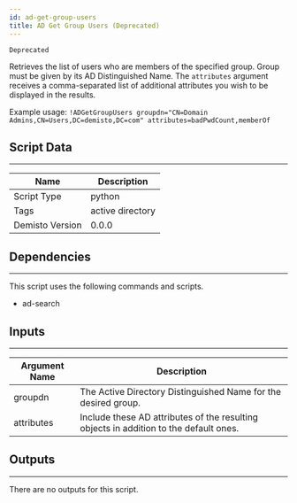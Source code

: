 ```yaml
---
id: ad-get-group-users
title: AD Get Group Users (Deprecated)
---
```


`Deprecated`

Retrieves the list of users who are members of the specified group. Group must be given by its AD Distinguished Name. The `attributes` argument receives a comma-separated list of additional attributes you wish to be displayed in the results.

Example usage: `!ADGetGroupUsers groupdn="CN=Domain Admins,CN=Users,DC=demisto,DC=com" attributes=badPwdCount,memberOf`

## Script Data
---

| **Name** | **Description** |
| --- | --- |
| Script Type | python |
| Tags | active directory |
| Demisto Version | 0.0.0 |

## Dependencies
---
This script uses the following commands and scripts.
* ad-search

## Inputs
---

| **Argument Name** | **Description** |
| --- | --- |
| groupdn | The Active Directory Distinguished Name for the desired group. |
| attributes | Include these AD attributes of the resulting objects in addition to the default ones. |

## Outputs
---
There are no outputs for this script.  
